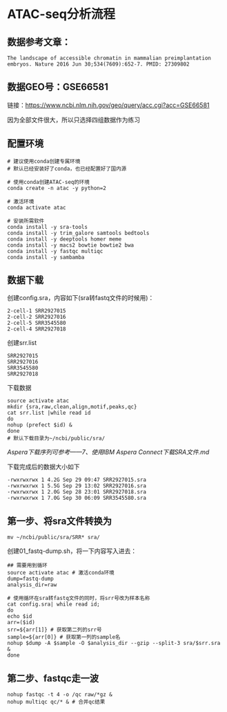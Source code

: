 # ATAC-seq分析流程

## 数据参考文章：

```
The landscape of accessible chromatin in mammalian preimplantation embryos. Nature 2016 Jun 30;534(7609):652-7. PMID: 27309802
```

## 数据GEO号：GSE66581

链接：https://www.ncbi.nlm.nih.gov/geo/query/acc.cgi?acc=GSE66581

因为全部文件很大，所以只选择四组数据作为练习

## 配置环境

```shell
# 建议使用conda创建专属环境
# 默认已经安装好了conda，也已经配置好了国内源

# 使用conda创建ATAC-seq的环境
conda create -n atac -y python=2

# 激活环境
conda activate atac

# 安装所需软件
conda install -y sra-tools
conda install -y trim_galore samtools bedtools
conda install -y deeptools homer meme
conda install -y macs2 bowtie bowtie2 bwa
conda install -y fastqc multiqc
conda install -y sambamba
```

## 数据下载

创建config.sra，内容如下(sra转fastq文件的时候用)：

```shell
2-cell-1 SRR2927015
2-cell-2 SRR2927016
2-cell-5 SRR3545580
2-cell-4 SRR2927018
```

创建srr.list

```shell
SRR2927015
SRR2927016
SRR3545580
SRR2927018
```

下载数据

```shell
source activate atac
mkdir {sra,raw,clean,align,motif,peaks,qc}
cat srr.list |while read id
do
nohup (prefect $id) &
done
# 默认下载目录为~/ncbi/public/sra/
```

*Aspera下载序列可参考——7、使用IBM Aspera Connect下载SRA文件.md*

下载完成后的数据大小如下

```shell
-rwxrwxrwx 1 4.2G Sep 29 09:47 SRR2927015.sra
-rwxrwxrwx 1 5.5G Sep 29 13:02 SRR2927016.sra
-rwxrwxrwx 1 2.0G Sep 28 23:01 SRR2927018.sra
-rwxrwxrwx 1 7.0G Sep 30 06:09 SRR3545580.sra
```

## 第一步、将sra文件转换为

```shell
mv ~/ncbi/public/sra/SRR* sra/
```

创建01_fastq-dump.sh，将一下内容写入进去：

```shell
## 需要用到循环
source activate atac # 激活conda环境
dump=fastq-dump
analysis_dir=raw

# 使用循环在sra转fastq文件的同时，将srr号改为样本名称
cat config.sra| while read id;
do
echo $id
arr=($id)
srr=${arr[1]} # 获取第二列的srr号
sample=${arr[0]} # 获取第一列的sample名
nohup $dump -A $sample -O $analysis_dir --gzip --split-3 sra/$srr.sra &
done
```

## 第二步、fastqc走一波

```shell
nohup fastqc -t 4 -o /qc raw/*gz &
nohup multiqc qc/* & # 合并qc结果
```

